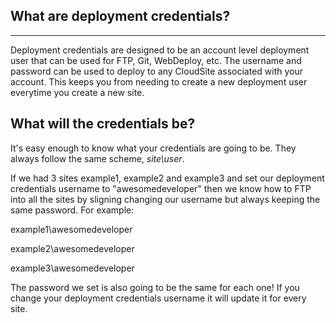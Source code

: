 ## What are deployment credentials?
***
Deployment credentials are designed to be an account level deployment user that can be used for FTP, Git, WebDeploy, etc. The username and password can be used to deploy to any CloudSite associated with your account. This keeps you from needing to create a new deployment user everytime you create a new site.

## What will the credentials be?
It's easy enough to know what your credentials are going to be. They always follow the same scheme, *site\user*.

If we had 3 sites example1, example2 and example3 and set our deployment credentials username to "awesomedeveloper" then we know how to FTP into all the sites by sligning changing our username but always keeping the same password. For example:

example1\awesomedeveloper

example2\awesomedeveloper

example3\awesomedeveloper

The password we set is also going to be the same for each one! If you change your deployment credentials username it will update it for every site.

